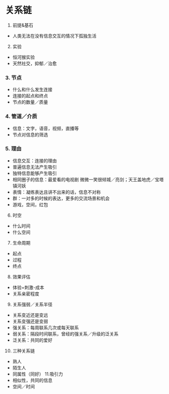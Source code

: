 # 关系链
1. 前提&基石
* 人类无法在没有信息交互的情况下孤独生活
2. 实验
* 恒河猴实验
* 天然社交，抑郁／治愈
### 3. 节点
* 什么和什么发生连接
* 连接的起点和终点
* 节点的数量／质量
### 4. 管道／介质
* 信息：文字，语音，视频，直播等
* 节点对信息的筛选
### 5. 理由
* 信息交互：连接的理由
* 普遍信息无法产生吸引
* 独特信息能够产生吸引
* 相同圈子的信息：最爱看的电视剧 微微一笑很倾城／亮剑；天王盖地虎／宝塔镇河妖
* 表情：凝练表达且讲不出来的话，信息不对称
* 群：一对多的时候的表达，更多的交流场景和机会
* 游戏，空间，红包
6. 时空
* 什么时间
* 什么空间
7. 生命周期
* 起点
* 过程
* 终点
8. 效果评估
* 体验=刺激-成本
* 关系亲密程度
9. 关系强弱／关系半径
* 关系变近还是变远
* 关系变强还是变弱
* 强关系：每周联系几次或每天联系
* 弱关系：隔段时间联系，曾经的强关系／升级的泛关系
* 泛关系：共同的爱好
10. 三种关系链
* 熟人
* 陌生人
* 同属性（同好）
11.吸引力
* 相似性，共同的信息
* 空间／时间
